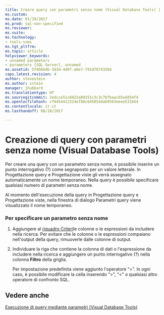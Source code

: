 ```yaml
---
title: Creare query con parametri senza nome (Visual Database Tools) | Microsoft Docs
ms.custom: 
ms.date: 01/19/2017
ms.prod: sql-non-specified
ms.reviewer: 
ms.suite: 
ms.technology:
- tools-ssms
ms.tgt_pltfrm: 
ms.topic: article
helpviewer_keywords:
- unnamed parameters
- parameters [SQL Server], unnamed
ms.assetid: 5f4b664b-3d3d-4d07-a0e7-791d78743504
caps.latest.revision: 4
author: stevestein
ms.author: sstein
manager: jhubbard
ms.translationtype: HT
ms.sourcegitcommit: 2edcce51c6822a89151c3c3c76fbaacb5edd54f4
ms.openlocfilehash: cf0454412324ef88c645854dab9563eeee531b64
ms.contentlocale: it-it
ms.lasthandoff: 08/18/2017

---
```

# <a name="create-queries-with-unnamed-parameters-visual-database-tools"></a>Creazione di query con parametri senza nome (Visual Database Tools)
Per creare una query con un parametro senza nome, è possibile inserire un punto interrogativo (?) come segnaposto per un valore letterale. In Progettazione query e Progettazione viste gli verrà assegnato automaticamente un nome temporaneo. Nella query è possibile specificare qualsiasi numero di parametri senza nome.  
  
Al momento dell'esecuzione della query in Progettazione query e Progettazione viste, nella finestra di dialogo Parametri query viene visualizzato il nome temporaneo.  
  
### <a name="to-specify-an-unnamed-parameter"></a>Per specificare un parametro senza nome  
  
1.  Aggiungere al [riquadro Criteri](../../ssms/visual-db-tools/criteria-pane-visual-database-tools.md)le colonne o le espressioni da includere nella ricerca. Per evitare che le colonne o le espressioni compaiano nell'output della query, rimuoverle dalle colonne di output.  
  
2.  Individuare la riga che contiene la colonna di dati o l'espressione da includere nella ricerca e aggiungere un punto interrogativo (?) nella colonna **Filtro** della griglia.  
  
    Per impostazione predefinita viene aggiunto l'operatore "=". In ogni caso, è possibile modificare la cella inserendo ">", "<" o qualsiasi altro operatore di confronto SQL.  
  
## <a name="see-also"></a>Vedere anche  
[Esecuzione di query mediante parametri &#40;Visual Database Tools&#41;](../../ssms/visual-db-tools/query-with-parameters-visual-database-tools.md)  
  

